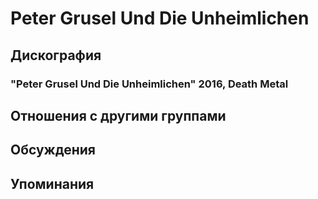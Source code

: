 # Peter Grusel Und Die Unheimlichen



## Дискография

### "Peter Grusel Und Die Unheimlichen" 2016, Death Metal




## Отношения с другими группами


## Обсуждения


## Упоминания

